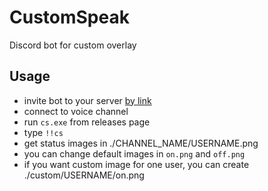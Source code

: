 # CustomSpeak
Discord bot for custom overlay

## Usage
* invite bot to your server [by link](https://discordapp.com/oauth2/authorize?client_id=319211356094070784&scope=bot)
* connect to voice channel
* run `cs.exe` from releases page
* type `!!cs`
* get status images in ./CHANNEL_NAME/USERNAME.png
* you can change default images in `on.png` and `off.png`
* if you want custom image for one user, you can create ./custom/USERNAME/on.png

